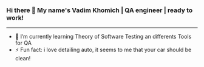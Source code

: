 ### Hi there 👋 My name's Vadim Khomich | QA engineer | ready to work!
_______________________________________________________________________________
- 🌱 I’m currently learning Theory of Software Testing an differents Tools for QA 
- ⚡ Fun fact: i love detailing auto, it seems to me that your car should be clean!
<!--
**VadimKho/VadimKho** is a ✨ _special_ ✨ repository because its `README.md` (this file) appears on your GitHub profile.

Here are some ideas to get you started:

- 🔭 I’m currently working on ...
- 🌱 I’m currently learning ...
- 👯 I’m looking to collaborate on ...
- 🤔 I’m looking for help with ...
- 💬 Ask me about ...
- 📫 How to reach me: ...
- 😄 Pronouns: ...
- ⚡ Fun fact: ...
-->

